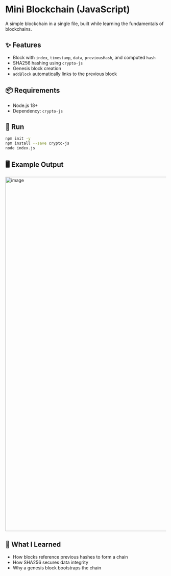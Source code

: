 # Mini Blockchain (JavaScript)

A simple blockchain in a single file, built while learning the fundamentals of blockchains.

## ✨ Features
- Block with `index`, `timestamp`, `data`, `previousHash`, and computed `hash`
- SHA256 hashing using `crypto-js`
- Genesis block creation
- `addBlock` automatically links to the previous block

## 📦 Requirements
- Node.js 18+  
- Dependency: `crypto-js`

## 🚀 Run
```bash
npm init -y
npm install --save crypto-js
node index.js
```

## 🖥 Example Output
<img width="1522" height="1108" alt="image" src="https://github.com/user-attachments/assets/c0cb77fd-92cf-45a5-b824-ecee0e33829a" />

## 🧠 What I Learned
- How blocks reference previous hashes to form a chain
- How SHA256 secures data integrity
- Why a genesis block bootstraps the chain
